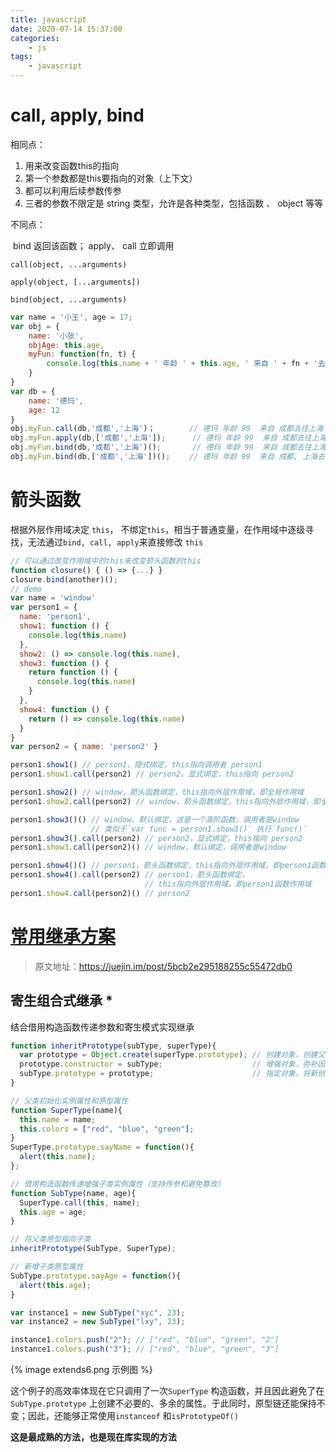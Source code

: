 ```yaml
---
title: javascript 
date: 2020-07-14 15:37:00
categories:
    - js
tags:
    - javascript
---
```


# call, apply, bind

相同点：

1. 用来改变函数this的指向
2. 第一个参数都是this要指向的对象（上下文）
3. 都可以利用后续参数传参
4. 三者的参数不限定是 string 类型，允许是各种类型，包括函数 、 object 等等

不同点：

​	bind 返回该函数； apply、 call 立即调用

`call(object, ...arguments)`

`apply(object, [...arguments])`

`bind(object, ...arguments)`

```javascript
var name = '小王', age = 17;
var obj = {
    name: '小张',
    objAge: this.age,
    myFun: function(fn, t) {
        console.log(this.name + ' 年龄 ' + this.age, ' 来自 ' + fn + '去往' + t)
    }
}
var db = {
    name: '德玛',
    age: 12
}
obj.myFun.call(db,'成都','上海')；　　　　 // 德玛 年龄 99  来自 成都去往上海
obj.myFun.apply(db,['成都','上海']);      // 德玛 年龄 99  来自 成都去往上海  
obj.myFun.bind(db,'成都','上海')();       // 德玛 年龄 99  来自 成都去往上海
obj.myFun.bind(db,['成都','上海'])();　　 // 德玛 年龄 99  来自 成都, 上海去往 undefined

```

# 箭头函数

根据外层作用域决定 `this`， 不绑定`this`，相当于普通变量，在作用域中逐级寻找，无法通过`bind, call, apply`来直接修改 `this`

```javascript
// 可以通过改变作用域中的this来改变箭头函数的this
function closure() { () => {...} }
closure.bind(another)();
// demo               
var name = 'window'
var person1 = {
  name: 'person1',
  show1: function () {
    console.log(this.name)
  },
  show2: () => console.log(this.name),
  show3: function () {
    return function () {
      console.log(this.name)
    }
  },
  show4: function () {
    return () => console.log(this.name)
  }
}
var person2 = { name: 'person2' }

person1.show1() // person1，隐式绑定，this指向调用者 person1 
person1.show1.call(person2) // person2，显式绑定，this指向 person2

person1.show2() // window，箭头函数绑定，this指向外层作用域，即全局作用域
person1.show2.call(person2) // window，箭头函数绑定，this指向外层作用域，即全局作用域

person1.show3()() // window，默认绑定，这是一个高阶函数，调用者是window
				  // 类似于`var func = person1.show3()` 执行`func()`
person1.show3().call(person2) // person2，显式绑定，this指向 person2
person1.show3.call(person2)() // window，默认绑定，调用者是window

person1.show4()() // person1，箭头函数绑定，this指向外层作用域，即person1函数作用域
person1.show4().call(person2) // person1，箭头函数绑定，
							  // this指向外层作用域，即person1函数作用域
person1.show4.call(person2)() // person2
```

# [常用继承方案](/blog/2020/07/16/继承/)

> 原文地址：https://juejin.im/post/5bcb2e295188255c55472db0

## 寄生组合式继承 *

结合借用构造函数传递参数和寄生模式实现继承

```javascript
function inheritPrototype(subType, superType){
  var prototype = Object.create(superType.prototype); // 创建对象，创建父类原型的一个副本
  prototype.constructor = subType;                    // 增强对象，弥补因重写原型而失去的默认的constructor 属性
  subType.prototype = prototype;                      // 指定对象，将新创建的对象赋值给子类的原型
}

// 父类初始化实例属性和原型属性
function SuperType(name){
  this.name = name;
  this.colors = ["red", "blue", "green"];
}
SuperType.prototype.sayName = function(){
  alert(this.name);
};

// 借用构造函数传递增强子类实例属性（支持传参和避免篡改）
function SubType(name, age){
  SuperType.call(this, name);
  this.age = age;
}

// 将父类原型指向子类
inheritPrototype(SubType, SuperType);

// 新增子类原型属性
SubType.prototype.sayAge = function(){
  alert(this.age);
}

var instance1 = new SubType("xyc", 23);
var instance2 = new SubType("lxy", 23);

instance1.colors.push("2"); // ["red", "blue", "green", "2"]
instance1.colors.push("3"); // ["red", "blue", "green", "3"]
```

{% image extends6.png 示例图 %}

这个例子的高效率体现在它只调用了一次`SuperType` 构造函数，并且因此避免了在`SubType.prototype` 上创建不必要的、多余的属性。于此同时，原型链还能保持不变；因此，还能够正常使用`instanceof` 和`isPrototypeOf()`

**这是最成熟的方法，也是现在库实现的方法**